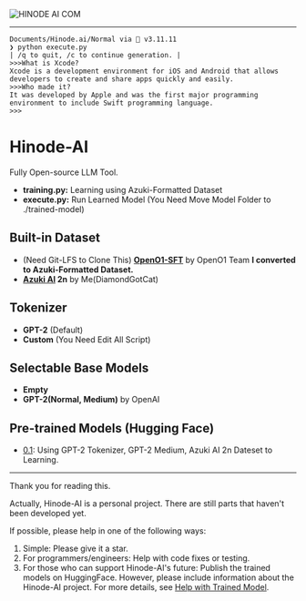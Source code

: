 
![HINODE AI COM](https://github.com/user-attachments/assets/a1e37084-a2ab-48cb-a88e-3e125940f19f)

---

```
Documents/Hinode.ai/Normal via 🐍 v3.11.11 
❯ python execute.py
| /q to quit, /c to continue generation. |                                                                                                                                                             
>>>What is Xcode?
Xcode is a development environment for iOS and Android that allows developers to create and share apps quickly and easily.                                                                                                                                                                                                                                         
>>>Who made it?
It was developed by Apple and was the first major programming environment to include Swift programming language.                                                                                                                                                                                                                                               
>>>
```

# Hinode-AI
Fully Open-source LLM Tool.
- **training.py:** Learning using Azuki-Formatted Dataset
- **execute.py:** Run Learned Model (You Need Move Model Folder to ./trained-model)

## Built-in Dataset
- (Need Git-LFS to Clone This) **[OpenO1-SFT](https://huggingface.co/datasets/O1-OPEN/OpenO1-SFT)** by OpenO1 Team **I converted to Azuki-Formatted Dataset.**
- **[Azuki AI](https://github.com/DiamondGotCat/Azuki.ai) 2n** by Me(DiamondGotCat)

## Tokenizer
- **GPT-2** (Default)
- **Custom** (You Need Edit All Script)

## Selectable Base Models
- **Empty**
- **GPT-2(Normal, Medium)** by OpenAI

## Pre-trained Models (Hugging Face)
- [0.1](https://huggingface.co/DiamondGotCat/Hinode-AI-0.1): Using GPT-2 Tokenizer, GPT-2 Medium, Azuki AI 2n Dateset to Learning.

---

Thank you for reading this.

Actually, Hinode-AI is a personal project. There are still parts that haven't been developed yet.

If possible, please help in one of the following ways:
1. Simple: Please give it a star.
2. For programmers/engineers: Help with code fixes or testing.
3. For those who can support Hinode-AI's future: Publish the trained models on HuggingFace. However, please include information about the Hinode-AI project. For more details, see [Help with Trained Model](Help/Training.md).

